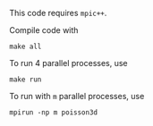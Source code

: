 This code requires `mpic++`.

Compile code with
```
make all
```
To run 4 parallel processes, use
```
make run
```
To run with `m` parallel processes, use
```
mpirun -np m poisson3d
```
